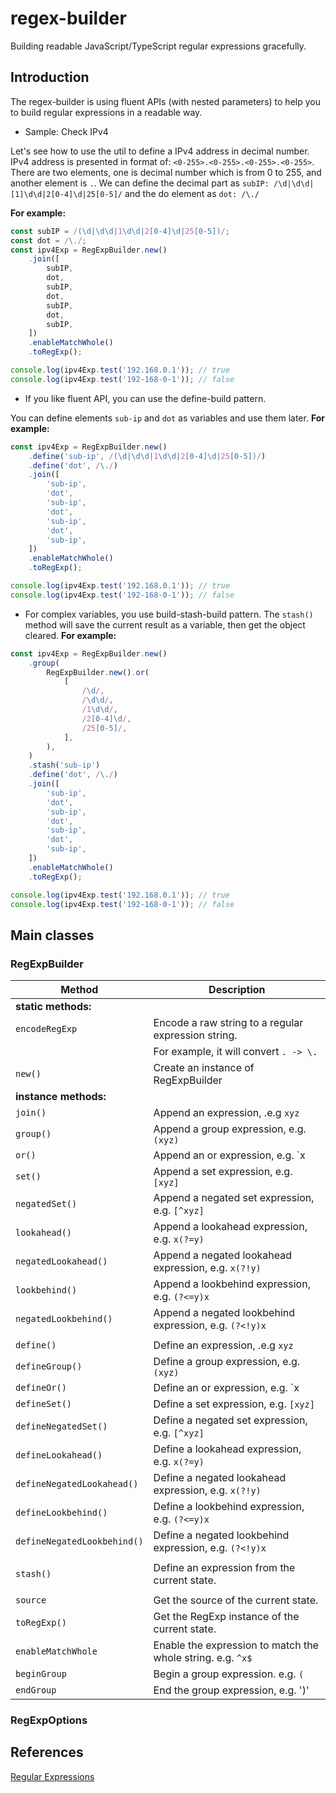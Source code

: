 # regex-builder
Building readable JavaScript/TypeScript regular expressions gracefully.

## Introduction

The regex-builder is using fluent APIs (with nested parameters) to help you to build regular expressions in a readable way.

- Sample: Check IPv4

Let's see how to use the util to define a IPv4 address in decimal number.
IPv4 address is presented in format of: `<0-255>.<0-255>.<0-255>.<0-255>`.
There are two elements, one is decimal number which is from 0 to 255, and another element is `.`.
We can define the decimal part as `subIP: /\d|\d\d|[1]\d\d|2[0-4]\d|25[0-5]/`
and the do element as `dot: /\./`

**For example:**
```typescript
const subIP = /(\d|\d\d|1\d\d|2[0-4]\d|25[0-5])/;
const dot = /\./;
const ipv4Exp = RegExpBuilder.new()
	.join([
		subIP,
		dot,
		subIP,
		dot,
		subIP,
		dot,
		subIP,
	])
	.enableMatchWhole()
	.toRegExp();

console.log(ipv4Exp.test('192.168.0.1')); // true
console.log(ipv4Exp.test('192-168-0-1')); // false
```

- If you like fluent API, you can use the define-build pattern.

You can define elements `sub-ip` and `dot` as variables and use them later.
**For example:**

```typescript
const ipv4Exp = RegExpBuilder.new()
	.define('sub-ip', /(\d|\d\d|1\d\d|2[0-4]\d|25[0-5])/)
	.define('dot', /\./)
	.join([
		'sub-ip',
		'dot',
		'sub-ip',
		'dot',
		'sub-ip',
		'dot',
		'sub-ip',
	])
	.enableMatchWhole()
	.toRegExp();

console.log(ipv4Exp.test('192.168.0.1')); // true
console.log(ipv4Exp.test('192-168-0-1')); // false
```

- For complex variables, you use build-stash-build pattern.
The `stash()` method will save the current result as a variable, then get the object cleared.
**For example:**
```typescript
const ipv4Exp = RegExpBuilder.new()
	.group(
		RegExpBuilder.new().or(
			[
				/\d/,
				/\d\d/,
				/1\d\d/,
				/2[0-4]\d/,
				/25[0-5]/,
			],
		),
	)
	.stash('sub-ip')
	.define('dot', /\./)
	.join([
		'sub-ip',
		'dot',
		'sub-ip',
		'dot',
		'sub-ip',
		'dot',
		'sub-ip',
	])
	.enableMatchWhole()
	.toRegExp();

console.log(ipv4Exp.test('192.168.0.1')); // true
console.log(ipv4Exp.test('192-168-0-1')); // false
```

## Main classes

### RegExpBuilder

| Method                      | Description                                                 |
| --------------------------- | ----------------------------------------------------------- |
| **static methods:**         |                                                             |
| `encodeRegExp`              | Encode a raw string to a regular expression string.         |
|                             | For example, it will convert `. -> \.`                      |
| `new()`                     | Create an instance of RegExpBuilder                         |
| **instance methods:**                            |                                                             |
| `join()`                    | Append an expression, .e.g `xyz`                            |
| `group()`                   | Append a group expression, e.g. `(xyz)`                     |
| `or()`                      | Append an or expression, e.g. `x|y|z)`                      |
| `set()`                     | Append a set expression, e.g. `[xyz]`                       |
| `negatedSet()`              | Append a negated set expression, e.g. `[^xyz]`              |
| `lookahead()`               | Append a lookahead expression, e.g. `x(?=y)`                |
| `negatedLookahead()`        | Append a negated lookahead expression, e.g. `x(?!y)`        |
| `lookbehind()`              | Append a lookbehind expression, e.g. `(?<=y)x`              |
| `negatedLookbehind()`       | Append a negated lookbehind expression, e.g. `(?<!y)x`      |
|                             |                                                             |
| `define()`                  | Define an expression, .e.g `xyz`                            |
| `defineGroup()`             | Define a group expression, e.g. `(xyz)`                     |
| `defineOr()`                | Define an or expression, e.g. `x|y|z)`                      |
| `defineSet()`               | Define a set expression, e.g. `[xyz]`                       |
| `defineNegatedSet()`        | Define a negated set expression, e.g. `[^xyz]`              |
| `defineLookahead()`         | Define a lookahead expression, e.g. `x(?=y)`                |
| `defineNegatedLookahead()`  | Define a negated lookahead expression, e.g. `x(?!y)`        |
| `defineLookbehind()`        | Define a lookbehind expression, e.g. `(?<=y)x`              |
| `defineNegatedLookbehind()` | Define a negated lookbehind expression, e.g. `(?<!y)x`      |
|                             |                                                             |
| `stash()`                   | Define an expression from the current state.                |
|                             |                                                             |
| `source`                    | Get the source of the current state.                        |
| `toRegExp()`                | Get the RegExp instance of the current state.               |
| `enableMatchWhole`          | Enable the expression to match the whole string. e.g. `^x$` |
| `beginGroup`                | Begin a group expression. e.g. `(`                          |
| `endGroup`                  | End the group expression, e.g. ')'                          |

### RegExpOptions


## References
[Regular Expressions](https://developer.mozilla.org/en-US/docs/Web/JavaScript/Guide/Regular_Expressions)
